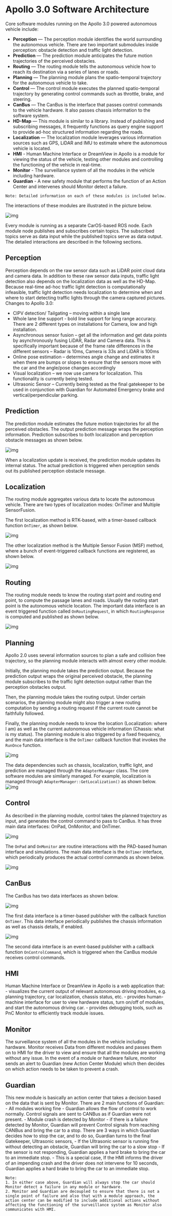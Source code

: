 # Apollo 3.0 Software Architecture

Core software modules running on the Apollo 3.0 powered autonomous vehicle include:

- **Perception** — The perception module identifies the world surrounding the autonomous vehicle. There are two important submodules inside perception: obstacle detection and traffic light detection.
- **Prediction** — The prediction module anticipates the future motion trajectories of the perceived obstacles.
- **Routing** — The routing module tells the autonomous vehicle how to reach its destination via a series of lanes or roads.
- **Planning** — The planning module plans the spatio-temporal trajectory for the autonomous vehicle to take.
- **Control** — The control module executes the planned spatio-temporal trajectory by generating control commands such as throttle, brake, and steering.
- **CanBus** — The CanBus is the interface that passes control commands to the vehicle hardware. It also passes chassis information to the software system.
- **HD-Map** — This module is similar to a library. Instead of publishing and subscribing messages, it frequently functions as query engine support to provide ad-hoc structured information regarding the roads.
- **Localization** — The localization module leverages various information sources such as GPS, LiDAR and IMU to estimate where the autonomous vehicle is located.
- **HMI** - Human Machine Interface or DreamView in Apollo is a module for viewing the status of the vehicle, testing other modules and controlling the functioning of the vehicle in real-time.
- **Monitor** - The surveillance system of all the modules in the vehicle including hardware.
- **Guardian** - A new safety module that performs the function of an Action Center and intervenes should Monitor detect a failure.


```
Note: Detailed information on each of these modules is included below.
```

The interactions of these modules are illustrated in the picture below.

![img](images/Apollo_3.0_SW.png)

Every module is running as a separate CarOS-based ROS node. Each module node publishes and subscribes certain topics. The subscribed topics serve as data input while the published topics serve as data output. The detailed interactions are described in the following sections.

## Perception

Perception depends on the raw sensor data such as LiDAR point cloud data and camera data. In addition to these raw sensor data inputs, traffic light detection also depends on the localization data as well as the HD-Map. Because real-time ad-hoc traffic light detection is computationally infeasible,  traffic light detection needs localization to determine when and where to start detecting traffic lights through the camera captured pictures.
Changes to Apollo 3.0:
 - CIPV detection/ Tailgating – moving within a single lane
 -	Whole lane line support - bold line support for long range accuracy. There are 2 different types on installations for Camera, low and high installation.
 -	Asynchronous sensor fusion – get all the information and get data points by asynchronously fusing LiDAR, Radar and Camera data. This is specifically important because of the frame rate differences in the different sensors – Radar is 10ms, Camera is 33s and LiDAR is 100ms
 -	Online pose estimation – determines angle change and estimates it when there are bumps or slopes to ensure that the sensors move with the car and the angle/pose changes accordingly
 -	Visual localization – we now use camera for localization. This functionality is currently being tested.
 -	Ultrasonic Sensor – Currently being tested as the final gatekeeper to be used in conjunction with Guardian for Automated Emergency brake and vertical/perpendicular parking.

## Prediction

The prediction module estimates the future motion trajectories for all the perceived obstacles. The output prediction message wraps the perception information. Prediction subscribes to both localization and perception obstacle messages as shown below.

![img](https://github.com/ApolloAuto/apollo/blob/master/docs/specs/images/prediction.png)

When a localization update is received, the prediction module updates its internal status. The actual prediction is triggered when perception sends out its published perception obstacle message.

## Localization

The routing module aggregates various data to locate the autonomous vehicle. There are two types of localization modes: OnTimer and Multiple SensorFusion.

The first localization method is RTK-based, with a timer-based callback function `OnTimer`, as shown below.

![img](https://github.com/ApolloAuto/apollo/blob/master/docs/specs/images/localization.png)

The other localization method is the Multiple Sensor Fusion (MSF) method, where a bunch of event-triggered callback functions are registered, as shown  below.

![img](https://github.com/ApolloAuto/apollo/blob/master/docs/specs/images/localization_2.png)

## Routing

The routing module needs to know the routing start point and routing end point, to compute the passage lanes and roads. Usually the routing start point is the autonomous vehicle location. The important data interface is an event triggered function called `OnRoutingRequest`, in which `RoutingResponse` is computed and published as shown below.

![img](https://github.com/ApolloAuto/apollo/blob/master/docs/specs/images/routing.png)

## Planning

Apollo 2.0 uses several information sources to plan a safe and collision free trajectory, so the planning module interacts with almost every other module.

Initially, the planning module takes the prediction output. Because the prediction output wraps the original perceived obstacle, the planning module subscribes to the traffic light detection output rather than the perception obstacles output.

Then, the planning module takes the routing output. Under certain scenarios, the planning module might also trigger a new routing computation by sending a routing request if the current route cannot be faithfully followed.

Finally, the planning module needs to know the location (Localization: where I am) as well as the current autonomous vehicle information (Chassis: what is my status).  The planning module is also triggered by a fixed frequency, and the main data interface is the `OnTimer` callback function that invokes the `RunOnce` function.

![img](https://github.com/ApolloAuto/apollo/blob/master/docs/specs/images/planning_1.png)

The data dependencies such as chassis, localization, traffic light, and prediction are managed through the `AdapterManager` class. The core software modules are similarly managed.  For example, localization is managed through `AdapterManager::GetLocalization()` as shown below.![img](https://github.com/ApolloAuto/apollo/blob/master/docs/specs/images/planning_2.png)

## Control

As described in the planning module, control takes the planned trajectory as input, and generates the control command to pass to CanBus.  It has three main data interfaces: OnPad, OnMonitor, and OnTimer.

![img](https://github.com/ApolloAuto/apollo/blob/master/docs/specs/images/control_1.png)

The `OnPad` and `OnMonitor` are routine interactions with the PAD-based human interface and simulations. The main data interface is the `OnTimer` interface, which periodically produces the actual control commands as shown below.

![img](https://github.com/ApolloAuto/apollo/blob/master/docs/specs/images/control_2.png)

## CanBus

The CanBus has two data interfaces as shown below.

![img](https://github.com/ApolloAuto/apollo/blob/master/docs/specs/images/canbus_1.png)

The first data interface is a timer-based publisher with the callback function `OnTimer`. This data interface periodically publishes the chassis information as well as chassis details, if enabled.

![img](https://github.com/ApolloAuto/apollo/blob/master/docs/specs/images/canbus_2.png)

The second data interface is an event-based publisher with a callback function `OnControlCommand`, which is triggered when the CanBus module receives control commands.

## HMI

 Human Machine Interface or DreamView in Apollo is a web application that:
    -	visualizes the current output of relevant autonomous driving modules, e.g. planning trajectory, car localization, chassis status, etc.
    -	provides human-machine interface for user to view hardware status, turn on/off of modules, and start the autonomous driving car.
    -	provides debugging tools, such as PnC Monitor to efficiently track module issues.

## Monitor

The surveillance system of all the modules in the vehicle including hardware. Monitor receives Data from different modules and passes them on to HMI for the driver to view and ensure that all the modules are working without any issue. In the event of a module or hardware failure, monitor sends an alert to Guardian (new Action Center Module) which then decides on which action needs to be taken to prevent a crash.

## Guardian

This new module is basically an action center that takes a decision based on the data that is sent by Monitor. There are 2 main functions of Guardian:
    - All modules working fine - Guardian allows the flow of control to work normally. Control signals are sent to CANBus as if Guardian were not present.
    - Module crash is detected by Monitor - if there is a failure detected by Monitor, Guardian will prevent Control signals from reaching CANBus and bring the car to a stop. There are 3 ways in which Guardian decides how to stop the car, and to do so, Guardian turns to the final Gatekeeper, Ultrasonic sensors,
        - If the Ultrasonic sensor is running fine without detecting an obstacle, Guardian will bring the car to a slow stop 
        - If the sensor is not responding, Guardian applies a hard brake to bring the car to an immediate stop.
        - This is a special case, If the HMI informs the driver of an impending crash and the driver does not intervene for 10 seconds, Guardian applies a hard brake to bring the car to an immediate stop.

```
Note: 
1. In either case above, Guardian will always stop the car should Monitor detect a failure in any module or hardware.
2. Monitor and Guardian are decoupled to ensure that there is not a single point of failure and also that with a module approach, the action center can be modified to include additional actions without affecting the functioning of the surveillance system as Monitor also communicates with HMI.

```

